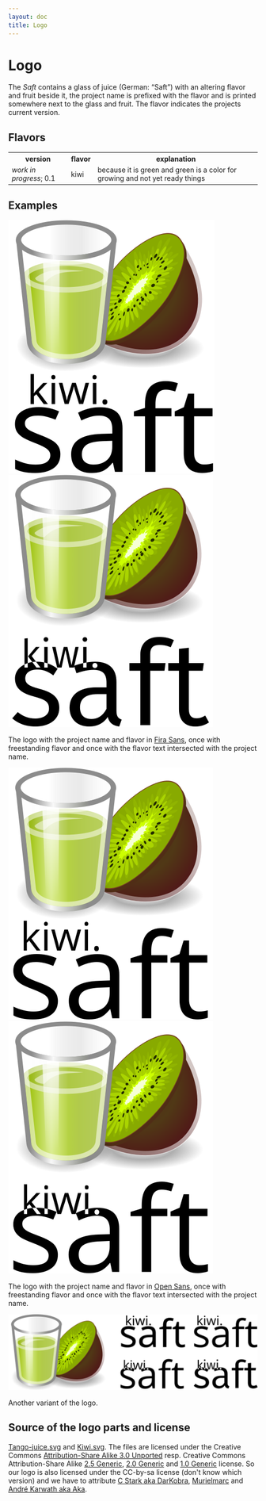 ```yaml
---
layout: doc
title: Logo
---
```


# Logo

The _Saft_ contains a glass of juice (German: “Saft”) with an altering flavor and fruit beside it, the project name is prefixed with the flavor and is printed somewhere next to the glass and fruit. The flavor indicates the projects current version.

## Flavors

<table>
<tr><th>version</th><th>flavor</th><th>explanation </th></tr>
<tr><td><em>work in progress</em>; 0.1</td><td>kiwi</td><td>because it is green and green is a color for growing and not yet ready things</td></tr>
</table>

## Examples

![logo with Fira Sans](logo_fira.svg)
![logo with Fira Sans and intersected text](logo_fira_intersect.svg)

The logo with the project name and flavor in [Fira Sans](https://en.wikipedia.org/wiki/Fira_Sans), once with freestanding flavor and once with the flavor text intersected with the project name.

![logo with Open Sans](logo_open.svg)
![logo with Open Sans and intersected text](logo_open_intersect.svg)

The logo with the project name and flavor in [Open Sans](https://en.wikipedia.org/wiki/Open_Sans), once with freestanding flavor and once with the flavor text intersected with the project name.


![another variant of the logo](logo.svg)

Another variant of the logo.

## Source of the logo parts and license

[Tango-juice.svg](https://commons.wikimedia.org/wiki/File:Tango-juice.svg) and [Kiwi.svg](https://commons.wikimedia.org/wiki/File:Kiwi.svg).
The files are licensed under the Creative Commons [Attribution-Share Alike 3.0 Unported](https://creativecommons.org/licenses/by-sa/3.0/deed.en) resp.  Creative Commons Attribution-Share Alike [2.5 Generic](https://creativecommons.org/licenses/by-sa/2.5/deed.en), [2.0 Generic](https://creativecommons.org/licenses/by-sa/2.0/deed.en) and [1.0 Generic](https://creativecommons.org/licenses/by-sa/1.0/deed.en) license.
So our logo is also licensed under the CC-by-sa license (don't know which version) and we have to attribute [C Stark aka DarKobra](http://darkobra.deviantart.com/), [Murielmarc](https://commons.wikimedia.org/wiki/User:Murielmarc) and [André Karwath aka Aka](https://commons.wikimedia.org/wiki/User:Aka).
